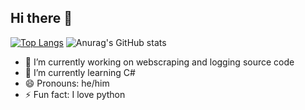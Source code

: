 ## Hi there 👋

<!--
**sudzythegoat/sudzythegoat** is a ✨ _special_ ✨ repository because its `README.md` (this file) appears on your GitHub profile.

Here are some ideas to get you started:

- 🔭 I’m currently working on ...
- 🌱 I’m currently learning ...
- 👯 I’m looking to collaborate on ...
- 🤔 I’m looking for help with ...
- 💬 Ask me about ...
- 📫 How to reach me: ...
- 😄 Pronouns: ...
- ⚡ Fun fact: ...
-->
[![Top Langs](https://github-readme-stats.vercel.app/api/top-langs/?username=sudzythegoat)](https://github.com/anuraghazra/github-readme-stats)
![Anurag's GitHub stats](https://github-readme-stats.vercel.app/api?username=sudzythegoat&show_icons=true&theme=dark)
- 🔭 I’m currently working on webscraping and logging source code
- 🌱 I’m currently learning C#
- 😄 Pronouns: he/him
- ⚡ Fun fact: I love python
